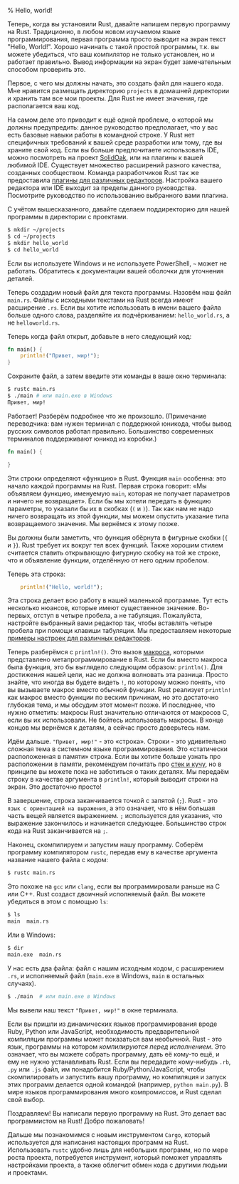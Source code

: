 % Hello, world!

Теперь, когда вы установили Rust, давайте напишем первую программу на Rust.
Традиционно, в любом новом изучаемом языке программирования, первая программа
просто выводит на экран текст "Hello, World!". Хорошо начинать с такой простой
программы, т.к. вы можете убедиться, что ваш компилятор не только установлен, но
и работает правильно. Вывод информации на экран будет замечательным способом
проверить это.

Первое, с чего мы должны начать, это создать файл для нашего кода. Мне нравится
размещать директорию `projects` в домашней директории и хранить там все мои
проекты. Для Rust не имеет значения, где располагается ваш код.

На самом деле это приводит к ещё одной проблеме, о которой мы должны
предупредить: данное руководство предполагает, что у вас есть базовые навыки
работы в командной строке. У Rust нет специфичных требований к вашей среде
разработки или тому, где вы храните свой код. Если вы больше предпочитаете
использовать IDE, можно посмотреть на проект [SolidOak][solidoak], или на
плагины к вашей любимой IDE. Существует множество расширений разного качества,
созданных сообществом. Команда разработчиков Rust так же предоставила
[плагины для различных редакторов][plugins]. Настройка вашего редактора или IDE
выходит за пределы данного руководства. Посмотрите руководство по использованию
выбранного вами плагина.

[solidoak]: https://github.com/oakes/SolidOak
[plugins]: https://github.com/rust-lang/rust/blob/master/src/etc/CONFIGS.md

С учётом вышесказанного, давайте сделаем поддиректорию для нашей программы в
директории с проектами.

```bash
$ mkdir ~/projects
$ cd ~/projects
$ mkdir hello_world
$ cd hello_world
```

Если вы используете Windows и не используете PowerShell, `~` может не работать.
Обратитесь к документации вашей оболочки для уточнения деталей.

Теперь создадим новый файл для текста программы. Назовём наш файл `main.rs`.
Файлы с исходными текстами на Rust всегда имеют расширение `.rs`. Если вы
хотите использовать в имени вашего файла больше одного слова, разделяйте их
подчёркиванием: `hello_world.rs`, а не `helloworld.rs`.

Теперь когда файл открыт, добавьте в него следующий код:

```rust
fn main() {
    println!("Привет, мир!");
}
```

Сохраните файл, а затем введите эти команды в ваше окно терминала:

```bash
$ rustc main.rs
$ ./main # или main.exe в Windows
Привет, мир!
```

Работает! Разберём подробнее что же произошло. (Примечание переводчика: вам
нужен терминал с поддержкой юникода, чтобы вывод русских символов работал
правильно. Большинство современных терминалов поддерживают юникод из коробки.)

```rust
fn main() {

}
```

Эти строки определяют «функцию» в Rust. Функция `main` особенна: это начало
каждой программы на Rust. Первая строка говорит: «Мы объявляем функцию,
именуемую `main`, которая не получает параметров и ничего не возвращает». Если
бы мы хотели передать в функцию параметры, то указали бы их в скобках (`(` и
`)`). Так как нам не надо ничего возвращать из этой функции, мы можем опустить
указание типа возвращаемого значения. Мы вернёмся к этому позже.

Вы должны были заметить, что функция обёрнута в фигурные скобки (`{` и `}`).
Rust требует их вокруг тел всех функций. Также хорошим стилем считается ставить
открывающую фигурную скобку на той же строке, что и объявление функции,
отделённую от него одним пробелом.

Теперь эта строка:

```rust
    println!("Hello, world!");
```

Эта строка делает всю работу в нашей маленькой программе. Тут есть несколько
нюансов, которые имеют существенное значение. Во-первых, отступ в четыре
пробела, а не табуляция. Пожалуйста, настройте выбранный вами редактор так,
чтобы вставлять четыре пробела при помощи клавиши табуляции. Мы предоставляем
некоторые [примеры настроек для различных редакторов][configs].

[configs]: https://github.com/rust-lang/rust/tree/master/src/etc/CONFIGS.md

Теперь разберёмся с `println!()`. Это вызов [макроса][macro], которыми
представлено метапрограммирование в Rust. Если бы вместо макроса была функция,
это бы выглядело следующим образом: `println()`. Для достижения нашей цели, нас
не должна волновать эта разница. Просто знайте, что иногда вы будете видеть `!`,
по которому можно понять, что вы вызываете макрос вместо обычной функции.  Rust
реализует `println!` как макрос вместо функции по веским причинам, но это
достаточно глубокая тема, и мы обсудим этот момент позже. И последнее, что нужно
отметить: макросы Rust значительно отличаются от макросов C, если вы их
использовали. Не бойтесь использовать макросы. В конце концов мы вернёмся к
деталям, а сейчас просто доверьтесь нам.

[macro]: macros.html

Идём дальше. `"Привет, мир!"` - это «строка». Строки - это удивительно сложная
тема в системном языке программирования. Это «статически расположенная в памяти»
строка. Если вы хотите больше узнать про расположении в памяти, рекомендуем
почитать про [стек и кучу][allocation], но в принципе вы можете пока не
заботиться о таких деталях. Мы передаём строку в качестве аргумента в
`println!`, который выводит строки на экран. Это достаточно просто!

[allocation]: the-stack-and-the-heap.html

В завершение, строка заканчивается точкой с запятой (`;`). Rust - это `язык с
ориентацией на выражения`, а это означает, что в нём большая часть вещей
является выражением. `;` используется для указания, что выражение закончилось и
начинается следующее. Большинство строк кода на Rust заканчивается на `;`.

Наконец, скомпилируем и запустим нашу программу. Соберём программу компилятором
`rustc`, передав ему в качестве аргумента название нашего файла с кодом:

```bash
$ rustc main.rs
```

Это похоже на `gcc` или `clang`, если вы программировали раньше на C или C++.
Rust создаст двоичный исполняемый файл. Вы можете убедиться в этом с помощью
`ls`:

```bash
$ ls
main  main.rs
```

Или в Windows:

```bash
$ dir
main.exe  main.rs
```

У нас есть два файла: файл с нашим исходным кодом, с расширением `.rs`, и
исполняемый файл (`main.exe` в Windows, `main` в остальных случаях).

```bash
$ ./main  # или main.exe в Windows
```

Мы вывели наш текст `"Привет, мир!"` в окне терминала.

Если вы пришли из динамических языков программирования вроде Ruby, Python или
JavaScript, необходимость предварительной компиляции программы может показаться
вам необычной. Rust - это язык, программы на котором *компилируются перед
исполнением*. Это означает, что вы можете собрать программу, дать её кому-то
ещё, и ему не нужно устанавливать Rust. Если вы передадите кому-нибудь `.rb`,
`.py` или `.js` файл, им понадобится Ruby/Python/JavaScript, чтобы
скомпилировать и запустить вашу программу, но компиляция и запуск этих программ
делается одной командой (например, `python main.py`). В мире языков
программирования много компромиссов, и Rust сделал свой выбор.

Поздравляем! Вы написали первую программу на Rust. Это делает вас программистом
на Rust! Добро пожаловать!

Дальше мы познакомимся с новым инструментом `Cargo`, который используется для
написания настоящих программ на Rust. Использовать `rustc` удобно лишь для
небольших программ, но по мере роста проекта, потребуется инструмент, который
поможет управлять настройками проекта, а также облегчит обмен кода с другими
людьми и проектами.
